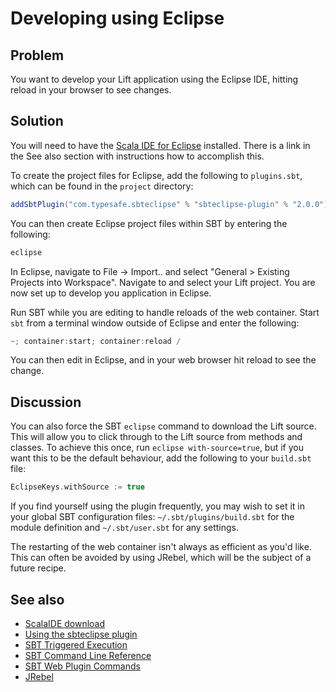 Developing using Eclipse
========================

Problem
-------

You want to develop your Lift application using the Eclipse IDE, hitting reload in your browser to see changes.

Solution
---------

You will need to have the [Scala IDE for Eclipse](http://scala-ide.org/) installed. There is a link in the See also section with instructions how to accomplish this.

To create the project files for Eclipse, add the following to `plugins.sbt`, which can be found in the `project` directory:

```scala
addSbtPlugin("com.typesafe.sbteclipse" % "sbteclipse-plugin" % "2.0.0")
```

You can then create Eclipse project files within SBT by entering the following: 

```scala
eclipse
```

In Eclipse, navigate to File -> Import.. and select "General > Existing Projects into Workspace".  Navigate to and select your Lift project.  You are now set up to develop you application in Eclipse.

Run SBT while you are editing to handle reloads of the web container. Start `sbt` from a terminal window outside of Eclipse and enter the following:

```scala
~; container:start; container:reload /
```

You can then edit in Eclipse, and in your web browser hit reload to see the change.

Discussion
----------

You can also force the SBT `eclipse` command to download the Lift source.  This will allow you to click through to the Lift source from methods and classes.  To achieve this once, run `eclipse with-source=true`, but if you want this to be the default behaviour, add the following to your `build.sbt` file:

```scala
EclipseKeys.withSource := true
```

If you find yourself using the plugin frequently, you may wish to set it in your global SBT configuration files: `~/.sbt/plugins/build.sbt` for the module definition and `~/.sbt/user.sbt` for any settings.

The restarting of the web container isn't always as efficient as you'd like.  This can often be avoided by using JRebel, which will be the subject of a future recipe.


See also
--------

* [ScalaIDE download](http://scala-ide.org/download/current.html)
* [Using the sbteclipse plugin](https://github.com/typesafehub/sbteclipse/wiki/Using-sbteclipse)
* [SBT Triggered Execution](https://github.com/harrah/xsbt/wiki/Triggered-Execution)
* [SBT Command Line Reference](https://github.com/harrah/xsbt/wiki/Command-Line-Reference)
* [SBT Web Plugin Commands](https://github.com/siasia/xsbt-web-plugin/wiki)
* [JRebel](http://zeroturnaround.com/jrebel/)

